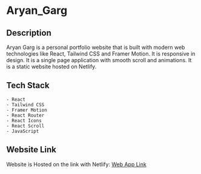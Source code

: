 # Aryan_Garg

## Description

 Aryan Garg is a personal portfolio website that is built with modern web technologies like React, Tailwind CSS and Framer Motion. It is responsive in design. It is a single page application with smooth scroll and animations. It is a static website hosted on Netlify.

 ## Tech Stack

    - React
    - Tailwind CSS
    - Framer Motion
    - React Router
    - React Icons
    - React Scroll
    - JavaScript

## Website Link

Website is Hosted on the link with Netlify: [Web App Link](https://aryangarg8.netlify.app/)